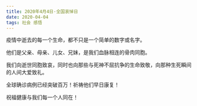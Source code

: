 ```yaml
---
title: 2020年4月4日·全国哀悼日
date: 2020-04-04
tags: 社会 感悟
---
```


疫情中逝去的每一个生命，都不只是一个简单的数字或名字。
<!-- more -->
他们是父亲、母亲、儿女、兄妹，是我们血脉相连的骨肉同胞。

我们向逝世同胞致哀，同时也向那些与死神不屈抗争的生命致敬，向那种生死瞬间的人间大爱致礼。

全球确诊病例已经突破百万！祈祷他们早日康复！

祝福健康与我们每一个人同在！
